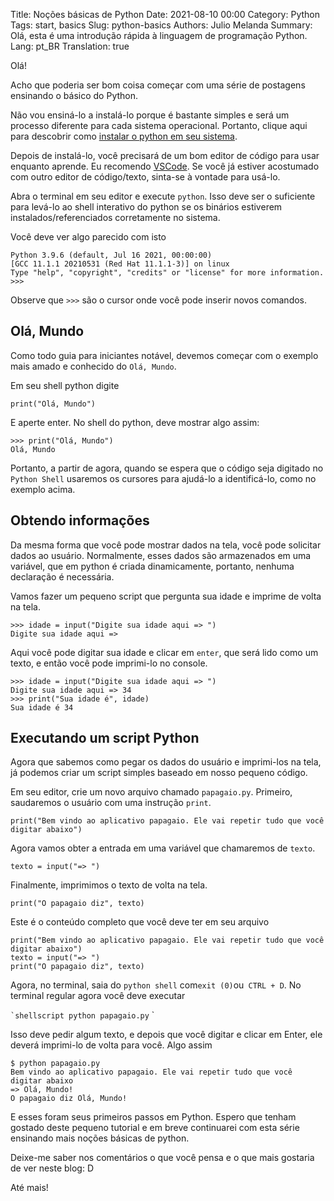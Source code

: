 Title: Noções básicas de Python
Date: 2021-08-10 00:00
Category: Python
Tags: start, basics
Slug: python-basics
Authors: Julio Melanda
Summary: Olá, esta é uma introdução rápida à linguagem de programação Python.
Lang: pt_BR
Translation: true

Olá!

Acho que poderia ser bom coisa começar com uma série de postagens ensinando o básico do Python.

Não vou ensiná-lo a instalá-lo porque é bastante simples e será um processo diferente para cada sistema operacional. Portanto, clique aqui para descobrir como [instalar o python em seu sistema](https://wiki.python.org/moin/BeginnersGuide/Download).

Depois de instalá-lo, você precisará de um bom editor de código para usar enquanto aprende. Eu recomendo [VSCode](https://code.visualstudio.com/download). Se você já estiver acostumado com outro editor de código/texto, sinta-se à vontade para usá-lo.

Abra o terminal em seu editor e execute `python`. Isso deve ser o suficiente para levá-lo ao shell interativo do python se os binários estiverem instalados/referenciados corretamente no sistema.

Você deve ver algo parecido com isto

```python3
Python 3.9.6 (default, Jul 16 2021, 00:00:00) 
[GCC 11.1.1 20210531 (Red Hat 11.1.1-3)] on linux
Type "help", "copyright", "credits" or "license" for more information.
>>> 
```

Observe que `>>>` são o cursor onde você pode inserir novos comandos.

## Olá, Mundo

Como todo guia para iniciantes notável, devemos começar com o exemplo mais amado e conhecido do `Olá, Mundo`.

Em seu shell python digite

```python3
print("Olá, Mundo")
```

E aperte enter. No shell do python, deve mostrar algo assim:

```python3
>>> print("Olá, Mundo")
Olá, Mundo
```

Portanto, a partir de agora, quando se espera que o código seja digitado no `Python Shell` usaremos os cursores para ajudá-lo a identificá-lo, como no exemplo acima.

## Obtendo informações

Da mesma forma que você pode mostrar dados na tela, você pode solicitar dados ao usuário. Normalmente, esses dados são armazenados em uma variável, que em python é criada dinamicamente, portanto, nenhuma declaração é necessária.

Vamos fazer um pequeno script que pergunta sua idade e imprime de volta na tela.

```python3
>>> idade = input("Digite sua idade aqui => ")
Digite sua idade aqui => 
```

Aqui você pode digitar sua idade e clicar em `enter`, que será lido como um texto, e então você pode imprimi-lo no console.

```python3
>>> idade = input("Digite sua idade aqui => ")
Digite sua idade aqui => 34
>>> print("Sua idade é", idade)
Sua idade é 34
```

## Executando um script Python

Agora que sabemos como pegar os dados do usuário e imprimi-los na tela, já podemos criar um script simples baseado em nosso pequeno código.

Em seu editor, crie um novo arquivo chamado `papagaio.py`. Primeiro, saudaremos o usuário com uma instrução `print`.

```python3
print("Bem vindo ao aplicativo papagaio. Ele vai repetir tudo que você digitar abaixo")
```

Agora vamos obter a entrada em uma variável que chamaremos de `texto`.

```python3
texto = input("=> ")
```

Finalmente, imprimimos o texto de volta na tela.

```python3
print("O papagaio diz", texto)
```

Este é o conteúdo completo que você deve ter em seu arquivo

```python3
print("Bem vindo ao aplicativo papagaio. Ele vai repetir tudo que você digitar abaixo")
texto = input("=> ")
print("O papagaio diz", texto)
```

Agora, no terminal, saia do `python shell` com` exit (0) `ou` CTRL + D`. No terminal regular agora você deve executar

`` `shellscript
python papagaio.py
`` `

Isso deve pedir algum texto, e depois que você digitar e clicar em Enter, ele deverá imprimi-lo de volta para você. Algo assim

```shellscript
$ python papagaio.py
Bem vindo ao aplicativo papagaio. Ele vai repetir tudo que você digitar abaixo
=> Olá, Mundo!
O papagaio diz Olá, Mundo!
```

E esses foram seus primeiros passos em Python. Espero que tenham gostado deste pequeno tutorial e em breve continuarei com esta série ensinando mais noções básicas de python.

Deixe-me saber nos comentários o que você pensa e o que mais gostaria de ver neste blog: D

Até mais!